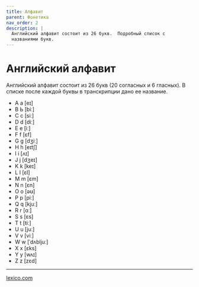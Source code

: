 ```yaml
---
title: Алфавит
parent: Фонетика
nav_order: 2
description: |
  Английский алфавит состоит из 26 букв.  Подробный список с
  названиями букв.
---
```


# Английский алфавит

Английский алфавит состоит из 26 букв (20 согласных и 6 гласных).  В
списке после каждой буквы в транскрипции дано ее название.

- А а [eɪ]
- В Ь [biː]
- С с [siː]
- D d [diː]
- Е е [iː]
- F f [ɛf]
- G g [dʒiː]
- H h [eɪtʃ]
- I i [ʌɪ]
- J j [dʒeɪ]
- K k [keɪ]
- L l [ɛl]
- M m [ɛm]
- N n [ɛn]
- O o [əʊ]
- P p [piː]
- Q q [kjuː]
- R r [ɑː]
- S s [ɛs]
- T t [tiː]
- U u [juː]
- V v [viː]
- W w [ˈdʌbljuː]
- X x [ɛks]
- Y y [wʌɪ]
- Z z [zɛd]

---

[lexico.com](https://www.lexico.com/)

